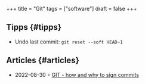 +++
title = "Git"
tags = ["software"]
draft = false
+++

## Tipps {#tipps}

-   Undo last commit: `git reset --soft HEAD~1`


## Articles {#articles}

-   2022-08-30 ◦ [GIT - how and why to sign commits](https://dev.to/andreasaugustin/git-how-and-why-to-sign-commits-35dn)